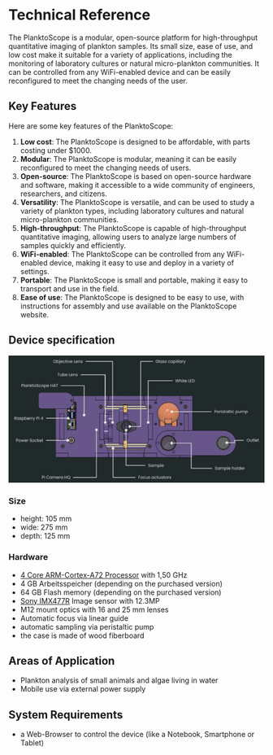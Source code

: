 # Technical Reference

The PlanktoScope is a modular, open-source platform for high-throughput quantitative imaging of plankton samples. Its small size, ease of use, and low cost make it suitable for a variety of applications, including the monitoring of laboratory cultures or natural micro-plankton communities. It can be controlled from any WiFi-enabled device and can be easily reconfigured to meet the changing needs of the user.

## Key Features

Here are some key features of the PlanktoScope:

1. **Low cost**: The PlanktoScope is designed to be affordable, with parts costing under $1000.
2. **Modular**: The PlanktoScope is modular, meaning it can be easily reconfigured to meet the changing needs of users.
3. **Open-source**: The PlanktoScope is based on open-source hardware and software, making it accessible to a wide community of engineers, researchers, and citizens.
4. **Versatility**: The PlanktoScope is versatile, and can be used to study a variety of plankton types, including laboratory cultures and natural micro-plankton communities.
5. **High-throughput**: The PlanktoScope is capable of high-throughput quantitative imaging, allowing users to analyze large numbers of samples quickly and efficiently.
6. **WiFi-enabled**: The PlanktoScope can be controlled from any WiFi-enabled device, making it easy to use and deploy in a variety of settings.
7. **Portable**: The PlanktoScope is small and portable, making it easy to transport and use in the field.
8. **Ease of use**: The PlanktoScope is designed to be easy to use, with instructions for assembly and use available on the PlanktoScope website.

## Device specification

![planktoscope_hero](../images/project_description/planktoscope_architecture.png)

### Size

- height: 105 mm
- wide: 275 mm
- depth: 125 mm

### Hardware

- [4 Core ARM-Cortex-A72 Processor](https://www.raspberrypi.com/products/raspberry-pi-4-model-b/) with 1,50 GHz
- 4 GB Arbeitsspeicher (depending on the purchased version)
- 64 GB Flash memory (depending on the purchased version)
- [Sony IMX477R](https://www.raspberrypi.com/products/raspberry-pi-high-quality-camera/) Image sensor with 12.3MP
- M12 mount optics with 16 and 25 mm lenses
- Automatic focus via linear guide
- automatic sampling via peristaltic pump
- the case is made of wood fiberboard

## Areas of Application

- Plankton analysis of small animals and algae living in water
- Mobile use via external power supply

## System Requirements

- a Web-Browser to control the device (like a Notebook, Smartphone or Tablet)
